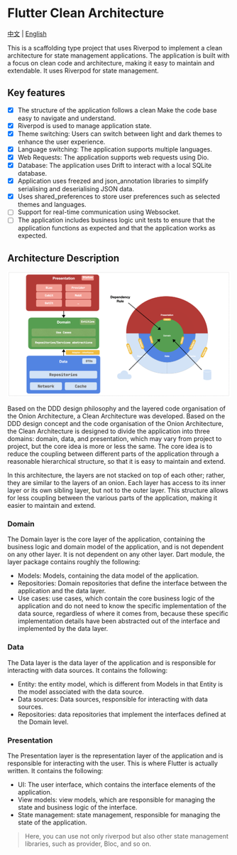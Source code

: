 # Flutter Clean Architecture

[中文](README.ZH.md) | [English](README.md)

This is a scaffolding type project that uses Riverpod to implement a clean architecture for state
management applications. The application is built with a focus on clean code and architecture,
making it easy to maintain and
extendable. It uses Riverpod for state management.

## Key features

- [x] The structure of the application follows a clean Make the code base easy to navigate and understand.
- [x] Riverpod is used to manage application state.
- [x] Theme switching: Users can switch between light and dark themes to enhance the user experience.
- [x] Language switching: The application supports multiple languages.
- [x] Web Requests: The application supports web requests using Dio.
- [x] Database: The application uses Drift to interact with a local SQLite database.
- [x] Application uses freezed and json_annotation libraries to simplify serialising and deserialising JSON data.
- [x] Uses shared_preferences to store user preferences such as selected themes and languages.
- [ ] Support for real-time communication using Websocket.
- [ ] The application includes business logic unit tests to ensure that the application functions as
  expected and that the application works as expected.

## Architecture Description

![Clean Architecture](arch.png)

Based on the DDD design philosophy and the layered code organisation of the Onion Architecture, a
Clean Architecture was developed.
Based on the DDD design concept and the code organisation of the Onion Architecture, the Clean
Architecture is designed to divide the application into three domains: domain, data, and
presentation, which may vary from project to project, but the core idea is more or less the same.
The core idea is to reduce the coupling between different parts of the application through a
reasonable hierarchical structure, so that it is easy to maintain and extend.

In this architecture, the layers are not stacked on top of each other; rather, they are similar to
the layers of an onion. Each layer has access to its inner layer or its own sibling layer, but not
to the outer layer. This structure allows for less coupling between the various parts of the
application, making it easier to maintain and extend.

### Domain

The Domain layer is the core layer of the application, containing the business logic and domain
model of the application, and is not dependent on any other layer. It is not dependent on any other
layer. Dart module, the layer package contains roughly the following:

- Models: Models, containing the data model of the application.
- Repositories: Domain repositories that define the interface between the application and the data layer.
- Use cases: use cases, which contain the core business logic of the application and do not need to know the specific implementation of the data source, regardless of where it comes from, because these specific implementation details have been abstracted out of the interface and implemented by the data layer.

### Data

The Data layer is the data layer of the application and is responsible for interacting with data sources. It contains the following:

- Entity: the entity model, which is different from Models in that Entity is the model associated with the data source.
- Data sources: Data sources, responsible for interacting with data sources.
- Repositories: data repositories that implement the interfaces defined at the Domain level.

### Presentation

The Presentation layer is the representation layer of the application and is responsible for interacting with the user. This is where Flutter is actually written. It contains the following:

- UI: The user interface, which contains the interface elements of the application.
- View models: view models, which are responsible for managing the state and business logic of the interface.
- State management: state management, responsible for managing the state of the application.

> Here, you can use not only riverpod but also other state management libraries, such as provider, Bloc, and so on.